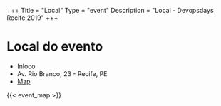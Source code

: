 +++
Title = "Local"
Type = "event"
Description = "Local - Devopsdays Recife 2019"
+++

<p></p>

<h1>Local do evento</h1>

* Inloco
* Av. Rio Branco, 23 - Recife, PE 
* <a href="https://goo.gl/maps/9jCMpUULWFZjs5wJ8">Map</a>


{{< event_map >}}

<p></p>

